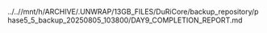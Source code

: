 ../..//mnt/h/ARCHIVE/.UNWRAP/13GB_FILES/DuRiCore/backup_repository/phase5_5_backup_20250805_103800/DAY9_COMPLETION_REPORT.md